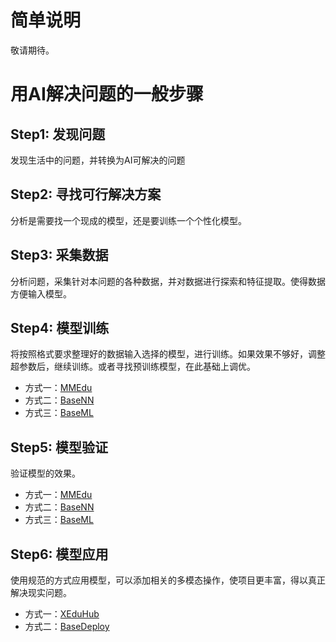 # 简单说明

敬请期待。


# 用AI解决问题的一般步骤
## Step1: 发现问题
发现生活中的问题，并转换为AI可解决的问题
## Step2: 寻找可行解决方案
分析是需要找一个现成的模型，还是要训练一个个性化模型。
## Step3: 采集数据
分析问题，采集针对本问题的各种数据，并对数据进行探索和特征提取。使得数据方便输入模型。

## Step4: 模型训练
将按照格式要求整理好的数据输入选择的模型，进行训练。如果效果不够好，调整超参数后，继续训练。或者寻找预训练模型，在此基础上调优。
- 方式一：[MMEdu](../mmedu.rst)
- 方式二：[BaseNN](../basenn.rst)
- 方式三：[BaseML](../baseml.rst)
## Step5: 模型验证
验证模型的效果。
- 方式一：[MMEdu](../mmedu/quick_start.md#6-模型推理)
- 方式二：[BaseNN](../basenn/quick_start.md#第5步-模型测试)
- 方式三：[BaseML](../baseml/quick_start.md#推理)
## Step6: 模型应用
使用规范的方式应用模型，可以添加相关的多模态操作，使项目更丰富，得以真正解决现实问题。
- 方式一：[XEduHub](../xedu_hub.rst)
- 方式二：[BaseDeploy](../basedt.rst)